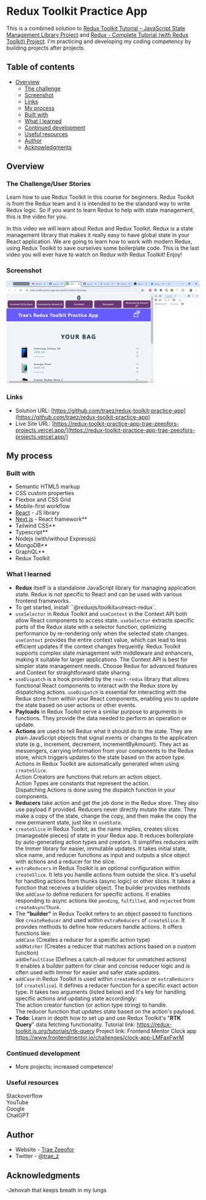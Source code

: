 # Redux Toolkit Practice App

This is a combined solution to [Redux Toolkit Tutorial – JavaScript State Management Library Project](https://www.youtube.com/watch?v=bbkBuqC1rU4) and [Redux - Complete Tutorial (with Redux Toolkit) Project](https://www.youtube.com/watch?v=5yEG6GhoJBs&t=1s). I'm practicing and developing my coding competency by building projects after projects.

## Table of contents

- [Overview](#overview)
  - [The challenge](#the-challenge)
  - [Screenshot](#screenshot)
  - [Links](#links)
  - [My process](#my-process)
  - [Built with](#built-with)
  - [What I learned](#what-i-learned)
  - [Continued development](#continued-development)
  - [Useful resources](#useful-resources)
  - [Author](#author)
  - [Acknowledgments](#acknowledgments)

## Overview

### The Challenge/User Stories

Learn how to use Redux Toolkit in this course for beginners. Redux Toolkit is from the Redux team and it is intended to be the standard way to write Redux logic. So if you want to learn Redux to help with state management, this is the video for you.

In this video we will learn about Redux and Redux Toolkit. Redux is a state management library that makes it really easy to have global state in your React application. We are going to learn how to work with modern Redux, using Redux Toolkit to save ourselves some boilerplate code. This is the last video you will ever have to watch on Redux with Redux Toolkit! Enjoy!

### Screenshot

![](public/screenshot-desktop.png)

### Links

- Solution URL: [https://github.com/traez/redux-toolkit-practice-app](https://github.com/traez/redux-toolkit-practice-app)
- Live Site URL: [https://redux-toolkit-practice-app-trae-zeeofors-projects.vercel.app/](https://redux-toolkit-practice-app-trae-zeeofors-projects.vercel.app/)

## My process

### Built with

- Semantic HTML5 markup
- CSS custom properties
- Flexbox and CSS Grid
- Mobile-first workflow
- [React](https://reactjs.org/) - JS library
- [Next.js](https://nextjs.org/) - React framework**
- Tailwind CSS**
- Typescript**
- Nodejs (with/without Expressjs)
- MongoDB**  
- GraphQL**    
- Redux Toolkit 

### What I learned
 
- **Redux** itself is a standalone JavaScript library for managing application state. Redux is not specific to React and can be used with various frontend frameworks.  
- To get started, install ``@reduxjs/toolkit` and `react-redux`.  
- `useSelector` in Redux Toolkit and `useContext` in the Context API both allow React components to access state. `useSelector` extracts specific parts of the Redux state with a selector function, optimizing performance by re-rendering only when the selected state changes. `useContext` provides the entire context value, which can lead to less efficient updates if the context changes frequently. Redux Toolkit supports complex state management with middleware and enhancers, making it suitable for larger applications. The Context API is best for simpler state management needs. Choose Redux for advanced features and Context for straightforward state sharing.
- `useDispatch` is a hook provided by the `react-redux` library that allows functional React components to interact with the Redux store by dispatching actions. `useDispatch` is essential for interacting with the Redux store from within your React components, enabling you to update the state based on user actions or other events.
- **Payloads** in Redux Toolkit serve a similar purpose to arguments in functions. They provide the data needed to perform an operation or update.  
- **Actions** are used to tell Redux what it should do to the state. They are plain JavaScript objects that signal events or changes to the application state (e.g., increment, decrement, incrementByAmount). They act as messengers, carrying information from your components to the Redux store, which triggers updates to the state based on the action type. Actions in Redux Toolkit are automatically generated when using `createSlice`.  
Action Creators are functions that return an action object.  
Action Types are constants that represent the action.  
Dispatching Actions is done using the dispatch function in your components.  
- **Reducers** take action and get the job done in the Redux store. They also use payload if provided. Reducers never directly mutate the state. They make a copy of the state, change the copy, and then make the copy the new permanent state, just like in `useState`.  
- `createSlice` in Redux Toolkit, as the name implies, creates slices (manageable pieces) of state in your Redux app. It reduces boilerplate by auto-generating action types and creators. It simplifies reducers with the Immer library for easier, immutable updates. It takes initial state, slice name, and reducer functions as input and outputs a slice object with actions and a reducer for the slice.
- `extraReducers` in Redux Toolkit is an optional configuration within `createSlice`. It lets you handle actions from outside the slice. It's useful for handling actions from thunks (async logic) or other slices. It takes a function that receives a builder object. The builder provides methods like `addCase` to define reducers for specific actions. It enables responding to async actions like `pending`, `fulfilled`, and `rejected` from `createAsyncThunk`.
- The **"builder"** in Redux Toolkit refers to an object passed to functions like `createReducer` and used within `extraReducers` of `createSlice`. It provides methods to define how reducers handle actions. It offers functions like:  
`addCase` (Creates a reducer for a specific action type)  
`addMatcher` (Creates a reducer that matches actions based on a custom function)  
`addDefaultCase` (Defines a catch-all reducer for unmatched actions)  
It enables a builder pattern for clear and concise reducer logic and is often used with Immer for easier and safer state updates.
- `addCase` in Redux Toolkit is used within `createReducer` or `extraReducers` (of `createSlice`). It defines a reducer function for a specific exact action type. It takes two arguments (listed below) and It's key for handling specific actions and updating state accordingly:  
The action creator function (or action type string) to handle.  
The reducer function that updates state based on the action's payload.  
- **Todo**: Learn in depth how to set up and use Redux Toolkit's "**RTK Query**" data fetching functionality.
Tutorial link: https://redux-toolkit.js.org/tutorials/rtk-query
Project link: Frontend Mentor Clock app https://www.frontendmentor.io/challenges/clock-app-LMFaxFwrM  

### Continued development

- More projects; increased competence!

### Useful resources

Stackoverflow  
YouTube  
Google  
ChatGPT

## Author

- Website - [Trae Zeeofor](https://github.com/traez)
- Twitter - [@trae_z](https://twitter.com/trae_z)

## Acknowledgments

-Jehovah that keeps breath in my lungs
